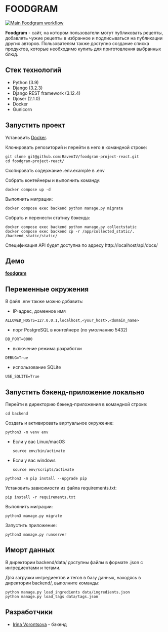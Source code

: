 # FOODGRAM

[![Main Foodgram workflow](https://github.com/RavenIV/foodgram-project-react/actions/workflows/main.yml/badge.svg)](https://github.com/RavenIV/foodgram-project-react/actions/workflows/main.yml)

**Foodgram** - сайт, на котором пользователи могут публиковать рецепты, 
добавлять чужие рецепты в избранное и подписываться на публикации других авторов. 
Пользователям также доступно создание списка продуктов, которые необходимо купить 
для приготовления выбранных блюд.


## Стек технологий

* Python (3.9)
* Django (3.2.3)
* Django REST framework (3.12.4)
* Djoser (2.1.0)
* Docker
* Gunicorn


## Запустить проект 

Установить [Docker](https://www.docker.com/).

Клонировать репозиторий и перейти в него в командной строке:

```
git clone git@github.com:RavenIV/foodgram-project-react.git
cd foodgram-project-react/
```

Скопировать содержание .env.example в .env

Собрать контейнеры и выполнить команду:

```
docker compose up -d
```

Выполнить миграции:
```
docker compose exec backend python manage.py migrate
```

Собрать и перенести статику бэкенда:

```
docker compose exec backend python manage.py collectstatic
docker compose exec backend cp -r /app/collected_static/. /backend_static/static/
```

Спецификация API будет доступна по адресу http://localhost/api/docs/


## Демо

[**foodgram**](https://foodgram-iv.sytes.net/)


## Переменные окружения


В файл .env также можно добавить:

* IP-адрес, доменное имя

```
ALLOWED_HOSTS=127.0.0.1,localhost,<your_host>,<domain_name>
```

* порт PostgreSQL в контейнере (по умолчанию 5432)

```
DB_PORT=0000
``` 

* включение режима разработки

```
DEBUG=True
``` 

* использование SQLite

```
USE_SQLITE=True
```

## Запустить бэкенд-приложение локально

Перейти в директорию бэкенд-приложения в командной строке:

```
cd backend
```

Cоздать и активировать виртуальное окружение:

```
python3 -m venv env
```

* Если у вас Linux/macOS

    ```
    source env/bin/activate
    ```

* Если у вас windows

    ```
    source env/scripts/activate
    ```

```
python3 -m pip install --upgrade pip
```

Установить зависимости из файла requirements.txt:

```
pip install -r requirements.txt
```

Выполнить миграции:

```
python3 manage.py migrate
```

Запустить приложение:

```
python3 manage.py runserver
```

## Иморт данных

В директории backend/data/ доступны файлы в формате .json с ингредиентами и тегами.

Для загрузки ингредиентов и тегов в базу данных, находясь в директории backend/, выполните команды:

```
python manage.py load_ingredients data/ingredients.json
python manage.py load_tags data/tags.json
```


## Разработчики


* [Irina Vorontsova](https://github.com/RavenIV) - бэкенд